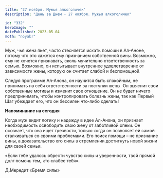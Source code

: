 ```yaml
---
title: "27 ноября. Мужья алкоголичек"
description: "День за Днем - 27 ноября. Мужья алкоголичек"

id: "332"
heroImage: ""
datePublished: 2023-05-04
moth: "noyabr"
---
```


Муж, чья жена пьет, часто стесняется искать помощи в Ал-Аноне, потому что это
кажется ему признанием собственной вины. Возможно, ему не хочется признавать,
сколь мучительно ответственность за семью. Возможно, он испытывает внутреннее
удовлетворение от зависимости жены, которую он считает слабой и беспомощной.

Следуя программе Ал-Анона, он научится быть спокойным, не принимать на себя
ответственности за поступки жены. Он выяснит свои собственные мотивы и изменит
свое отношение. Он не будет ничего предпринимать, чтобы контролировать болезнь
жены, так как Первый Шаг убеждает его, что он бессилен что-либо сделать!

**Напоминание на сегодня**

Когда муж видит логику и надежду в идее Ал-Анона, он признает необходимость
освободить свою жену от заботливой опеки. Он осознает, что она ищет трезвости,
только когда он позволяет ей самой сталкиваться со своими проблемами. Его
поиск помощи – не признание вины, а доказательство его силы в стремлении
достигнуть новой жизни для своей семьи.

«Если тебе удалось обрести чувство силы и уверенности, твой прямой долг помочь
тем, кто слабее тебя».

Д.Мередит «Бремя силы»
